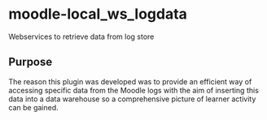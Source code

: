 # moodle-local_ws_logdata
Webservices to retrieve data from log store

## Purpose
The reason this plugin was developed was to provide an efficient way of accessing specific data from the Moodle logs
with the aim of inserting this data into a data warehouse so a comprehensive picture of learner activity can be gained.